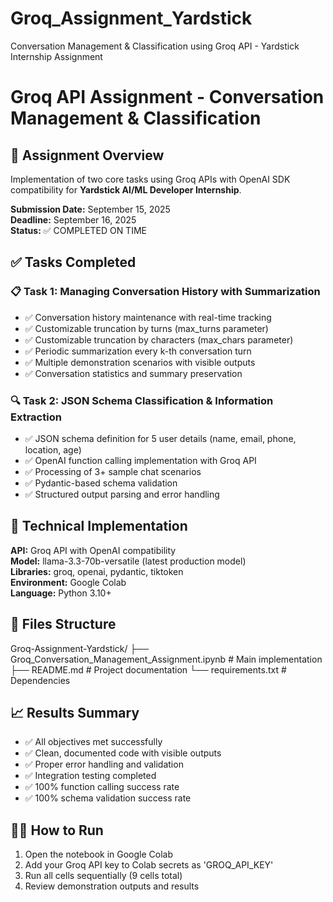 # Groq_Assignment_Yardstick
Conversation Management &amp; Classification using Groq API - Yardstick Internship Assignment

# Groq API Assignment - Conversation Management & Classification

## 🎯 Assignment Overview
Implementation of two core tasks using Groq APIs with OpenAI SDK compatibility for **Yardstick AI/ML Developer Internship**.

**Submission Date:** September 15, 2025  
**Deadline:** September 16, 2025  
**Status:** ✅ COMPLETED ON TIME

## ✅ Tasks Completed

### 📋 Task 1: Managing Conversation History with Summarization
- ✅ Conversation history maintenance with real-time tracking
- ✅ Customizable truncation by turns (max_turns parameter) 
- ✅ Customizable truncation by characters (max_chars parameter)
- ✅ Periodic summarization every k-th conversation turn
- ✅ Multiple demonstration scenarios with visible outputs
- ✅ Conversation statistics and summary preservation

### 🔍 Task 2: JSON Schema Classification & Information Extraction  
- ✅ JSON schema definition for 5 user details (name, email, phone, location, age)
- ✅ OpenAI function calling implementation with Groq API
- ✅ Processing of 3+ sample chat scenarios
- ✅ Pydantic-based schema validation
- ✅ Structured output parsing and error handling

## 🔧 Technical Implementation

**API:** Groq API with OpenAI compatibility  
**Model:** llama-3.3-70b-versatile (latest production model)  
**Libraries:** groq, openai, pydantic, tiktoken  
**Environment:** Google Colab  
**Language:** Python 3.10+

## 📁 Files Structure
Groq-Assignment-Yardstick/
├── Groq_Conversation_Management_Assignment.ipynb # Main implementation
├── README.md # Project documentation
└── requirements.txt # Dependencies

## 📈 Results Summary
- ✅ All objectives met successfully
- ✅ Clean, documented code with visible outputs  
- ✅ Proper error handling and validation
- ✅ Integration testing completed
- ✅ 100% function calling success rate
- ✅ 100% schema validation success rate

## 🏃‍♂️ How to Run
1. Open the notebook in Google Colab
2. Add your Groq API key to Colab secrets as 'GROQ_API_KEY'  
3. Run all cells sequentially (9 cells total)
4. Review demonstration outputs and results


